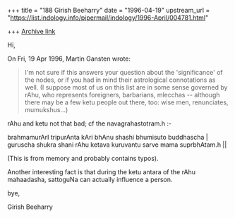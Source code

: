 +++
title = "188 Girish Beeharry"
date = "1996-04-19"
upstream_url = "https://list.indology.info/pipermail/indology/1996-April/004781.html"

+++
[Archive link](https://list.indology.info/pipermail/indology/1996-April/004781.html)

Hi,

On Fri, 19 Apr 1996, Martin Gansten wrote:

> I'm not sure if this answers your question about the 'significance' of the
> nodes, or if you had in mind their astrological connotations as well. (I
> suppose most of us on this list are in some sense governed by rAhu, who
> represents foreigners, barbarians, mlecchas -- although there may be a few
> ketu people out there, too: wise men, renunciates, mumukshus...)
> 
rAhu and ketu not that bad; cf the navagrahastotram.h :-

brahmamurArI tripurAnta kAri bhAnu shashi bhumisuto buddhascha |
guruscha shukra shani rAhu ketava kuruvantu sarve mama suprbhAtam.h ||

(This is from memory and probably contains typos).

Another interesting fact is that during the ketu antara of the rAhu 
mahaadasha, sattoguNa can actually influence a person. 

bye,

Girish Beeharry




